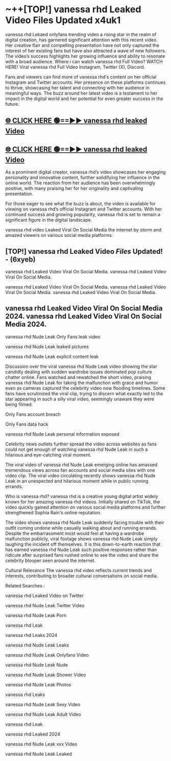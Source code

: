 # ~++[TOP!] vanessa rhd Leaked Video Files Updated x4uk1

 vanessa rhd Lekaed onlyfans trending video a rising star in the realm of digital creation, has garnered significant attention with this recent video. Her creative flair and compelling presentation have not only captured the interest of her existing fans but have also attracted a wave of new followers. The video’s success highlights her growing influence and ability to resonate with a broad audience.
Where i can watch  vanessa rhd Full Video? WATCH HERE! Viral  vanessa rhd Full Video Instagram, Twitter (X), Discord.


Fans and viewers can find more of  vanessa rhd's content on her official Instagram and Twitter accounts. Her presence on these platforms continues to thrive, showcasing her talent and connecting with her audience in meaningful ways. The buzz around her latest video is a testament to her impact in the digital world and her potential for even greater success in the future.


## [🌐 CLICK HERE 🟢==►►  vanessa rhd leaked Video ](https://onlyclips.site?title=vanessa_rhd&ref=git)

## [🌐 CLICK HERE 🟢==►►  vanessa rhd leaked Video ](https://onlyclips.site?title=vanessa_rhd&ref=git)


As a prominent digital creator,  vanessa rhd’s video showcases her engaging personality and innovative content, further solidifying her influence in the online world. The reaction from her audience has been overwhelmingly positive, with many praising her for her originality and captivating presentation.

For those eager to see what the buzz is about, the video is available for viewing on  vanessa rhd’s official Instagram and Twitter accounts. With her continued success and growing popularity,  vanessa rhd is set to remain a significant figure in the digital landscape.


  vanessa rhd video Leaked Viral On Social Media the internet by storm and amazed viewers on various social media platforms.


## [TOP!]  vanessa rhd Leaked Video *Files* Updated! - (6xyeb) 

 vanessa rhd Leaked Video Viral On Social Media. vanessa rhd Leaked Video Viral On Social Media.

 vanessa rhd Leaked Video Viral On Social Media. vanessa rhd Leaked Video Viral On Social Media. vanessa rhd Leaked Video Viral On Social Media.


##  vanessa rhd Leaked Video Viral On Social Media 2024. vanessa rhd Leaked Video Viral On Social Media 2024.
 vanessa rhd Nude Leak Only Fans leak video

 vanessa rhd Nude Leak leaked pictures

 vanessa rhd Nude Leak explicit content leak

Discussion over the viral  vanessa rhd Nude Leak video showing the star candidly dealing with sudden wardrobe issues dominated pop culture chatter online. Fans watched and rewatched the short video, praising  vanessa rhd Nude Leak for taking the malfunction with grace and humor even as cameras captured the celebrity video now flooding timelines. Some fans have scrutinized the viral clip, trying to discern what exactly led to the star appearing in such a silly viral video, seemingly unaware they were being filmed.


Only Fans account breach

Only Fans data hack

 vanessa rhd Nude Leak personal information exposed

Celebrity news outlets further spread the video across websites as fans could not get enough of watching  vanessa rhd Nude Leak in such a hilarious and eye-catching viral moment.


The viral video of  vanessa rhd Nude Leak emerging online has amassed tremendous views across fan accounts and social media sites with one video clip. The viral video circulating recently shows  vanessa rhd Nude Leak in an unexpected and hilarious moment while in public running errands.


Who is  vanessa rhd?  vanessa rhd is a creative young digital artist widely known for her amazing  vanessa rhd videos. Initially shared on TikTok, the video quickly gained attention on various social media platforms and further strengthened Sophia Rain's online reputation.

The video shows  vanessa rhd Nude Leak suddenly facing trouble with their outfit coming undone while casually walking about and running errands. Despite the embarrassment most would feel at having a wardrobe malfunction publicly, viral footage shows  vanessa rhd Nude Leak simply laughing the incident off themselves. It is this down-to-earth reaction that has earned  vanessa rhd Nude Leak such positive responses rather than ridicule after surprised fans rushed online to see the video and share the celebrity blooper seen around the internet.

Cultural Relevance The  vanessa rhd video reflects current trends and interests, contributing to broader cultural conversations on social media.

Related Searches :

 vanessa rhd Leaked Video on Twitter

 vanessa rhd Nude Leak Twitter Video

 vanessa rhd Nude Leak Porn

 vanessa rhd Leak 

 vanessa rhd Leaks 2024

 vanessa rhd Nude Leak Leaks

 vanessa rhd Nude Leak Onlyfans Video

 vanessa rhd Nude Leak Nude

 vanessa rhd Nude Leak Shower Video

 vanessa rhd Nude Leak Photos

 vanessa rhd Leaks

 vanessa rhd Nude Leak Sexy Video

 vanessa rhd Nude Leak Adult Video

 vanessa rhd Leak

 vanessa rhd Leaked 2024

 vanessa rhd Nude Leak xxx Video

 vanessa rhd Nude Leak Leaked